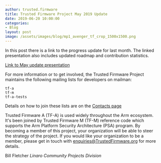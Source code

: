 ```yaml
---
author: trusted.firmware
title: Trusted Firmware Project May 2019 Update 
date: 2019-06-20 10:00:00
categories:
- Blog
layout: post
image: /assets/images/blog/mp1_avenger_tf_crop_1500x1500.png
---
```


In this post there is a link to the progress update for last month. The linked presentation also includes updated roadmap and contribution statistics. 

[Link to May update presentation](/docs/TrustedFirmware-Update-May-2019.pdf)

For more information or to get involved, the Trusted Firmware Project maintains the following mailing lists for developers on mailman:
```
tf-a
tf-m
tf-a-tests
```
Details on how to join these lists are on the [Contacts page](https://www.trustedfirmware.org/contact/)

Trusted Firmware A (TF-A) is used widely throughout the Arm ecosystem. It's been joined by Trusted Firmware M (TF-M) reference code which supports the Arm Platform Security Architecture (PSA) program. 
By becoming a member of this project, your organization will be able to steer the strategy of the project. If you would like your organization to be a member, please get in touch with enquiries@TrustedFirmware.org for more details.

Bill Fletcher
_Linaro Community Projects Division_
